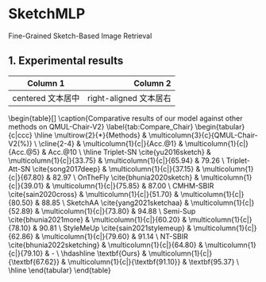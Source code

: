 # SketchMLP
Fine-Grained Sketch-Based Image Retrieval


## 1. Experimental results

<div class="center">

| Column 1 | Column 2      |
|:--------:| -------------:|
| centered 文本居中 | right-aligned 文本居右 |

</div>

\begin{table}[]
\caption{Comparative results of our model against other methods on QMUL-Chair-V2}
\label{tab:Compare_Chair}
\begin{tabular}{c|ccc}
\hline
\multirow{2}{*}{Methods} & \multicolumn{3}{c}{QMUL-Chair-V2(\%)} \\ \cline{2-4} 
 & \multicolumn{1}{c|}{Acc.@1} & \multicolumn{1}{c|}{Acc.@5} & Acc.@10 \\ \hline
Triplet-SN \cite{yu2016sketch} & \multicolumn{1}{c|}{33.75} & \multicolumn{1}{c|}{65.94} & 79.26 \\
Triplet-Att-SN \cite{song2017deep} & \multicolumn{1}{c|}{37.15} & \multicolumn{1}{c|}{67.80} & 82.97 \\
OnTheFly \cite{bhunia2020sketch} & \multicolumn{1}{c|}{39.01} & \multicolumn{1}{c|}{75.85} & 87.00 \\
CMHM-SBIR \cite{sain2020cross} & \multicolumn{1}{c|}{51.70} & \multicolumn{1}{c|}{80.50} & 88.85 \\
SketchAA \cite{yang2021sketchaa} & \multicolumn{1}{c|}{52.89} & \multicolumn{1}{c|}{73.80} & 94.88 \\
Semi-Sup \cite{bhunia2021more} & \multicolumn{1}{c|}{60.20} & \multicolumn{1}{c|}{78.10} & 90.81 \\
StyleMeUp \cite{sain2021stylemeup} & \multicolumn{1}{c|}{62.86} & \multicolumn{1}{c|}{79.60} & 91.14 \\
NT-SBIR \cite{bhunia2022sketching} & \multicolumn{1}{c|}{64.80} & \multicolumn{1}{c|}{79.10} & - \\ \hdashline
\textbf{Ours} & \multicolumn{1}{c|}{\textbf{67.62}} & \multicolumn{1}{c|}{\textbf{91.10}} & \textbf{95.37} \\ \hline
\end{tabular}
\end{table}
